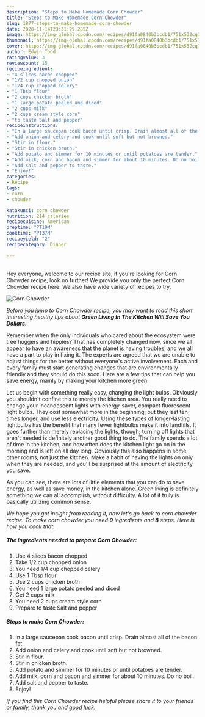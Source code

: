 ```yaml
---
description: "Steps to Make Homemade Corn Chowder"
title: "Steps to Make Homemade Corn Chowder"
slug: 1877-steps-to-make-homemade-corn-chowder
date: 2020-11-14T23:31:29.285Z
image: https://img-global.cpcdn.com/recipes/d91fa0840b3bcdb1/751x532cq70/corn-chowder-recipe-main-photo.jpg
thumbnail: https://img-global.cpcdn.com/recipes/d91fa0840b3bcdb1/751x532cq70/corn-chowder-recipe-main-photo.jpg
cover: https://img-global.cpcdn.com/recipes/d91fa0840b3bcdb1/751x532cq70/corn-chowder-recipe-main-photo.jpg
author: Edwin Todd
ratingvalue: 3
reviewcount: 15
recipeingredient:
- "4 slices bacon chopped"
- "1/2 cup chopped onion"
- "1/4 cup chopped celery"
- "1 Tbsp flour"
- "2 cups chicken broth"
- "1 large potato peeled and diced"
- "2 cups milk"
- "2 cups cream style corn"
- "to taste Salt and pepper"
recipeinstructions:
- "In a large saucepan cook bacon until crisp. Drain almost all of the bacon fat."
- "Add onion and celery and cook until soft but not browned."
- "Stir in flour."
- "Stir in chicken broth."
- "Add potato and simmer for 10 minutes or until potatoes are tender."
- "Add milk, corn and bacon and simmer for about 10 minutes. Do no boil."
- "Add salt and pepper to taste."
- "Enjoy!"
categories:
- Recipe
tags:
- corn
- chowder

katakunci: corn chowder 
nutrition: 214 calories
recipecuisine: American
preptime: "PT19M"
cooktime: "PT37M"
recipeyield: "2"
recipecategory: Dinner

---
```

<br>
Hey everyone, welcome to our recipe site, if you're looking for Corn Chowder recipe, look no further! We provide you only the perfect Corn Chowder recipe here. We also have wide variety of recipes to try.
<br>


![Corn Chowder](https://img-global.cpcdn.com/recipes/d91fa0840b3bcdb1/751x532cq70/corn-chowder-recipe-main-photo.jpg)

<i>Before you jump to Corn Chowder recipe, you may want to read this short interesting healthy tips about 
<strong>Green Living In The Kitchen Will Save You Dollars</strong>.</i>
</br>

Remember when the only individuals who cared about the ecosystem were tree huggers and hippies? That has completely changed now, since we all appear to have an awareness that the planet is having troubles, and we all have a part to play in fixing it. The experts are agreed that we are unable to adjust things for the better without everyone's active involvement. Each and every family must start generating changes that are environmentally friendly and they should do this soon. Here are a few tips that can help you save energy, mainly by making your kitchen more green.

Let us begin with something really easy, changing the light bulbs. Obviously you shouldn't confine this to merely the kitchen area. You really need to change your incandescent lights with energy-saver, compact fluorescent light bulbs. They cost somewhat more in the beginning, but they last ten times longer, and use less electricity. Using these types of longer-lasting lightbulbs has the benefit that many fewer lightbulbs make it into landfills. It goes further than merely replacing the lights, though; turning off lights that aren't needed is definitely another good thing to do. The family spends a lot of time in the kitchen, and how often does the kitchen light go on in the morning and is left on all day long. Obviously this also happens in some other rooms, not just the kitchen. Make a habit of having the lights on only when they are needed, and you'll be surprised at the amount of electricity you save.

As you can see, there are lots of little elements that you can do to save energy, as well as save money, in the kitchen alone. Green living is definitely something we can all accomplish, without difficulty. A lot of it truly is basically utilizing common sense.


<i>We hope you got insight from reading it, now let's go back to corn chowder recipe. To make corn chowder you need <strong>9</strong> ingredients and <strong>8</strong> steps. Here is how you cook that.
</i>

##### The ingredients needed to prepare Corn Chowder:

1. Use 4 slices bacon chopped
1. Take 1/2 cup chopped onion
1. You need 1/4 cup chopped celery
1. Use 1 Tbsp flour
1. Use 2 cups chicken broth
1. You need 1 large potato peeled and diced
1. Get 2 cups milk
1. You need 2 cups cream style corn
1. Prepare to taste Salt and pepper


##### Steps to make Corn Chowder:

1. In a large saucepan cook bacon until crisp. Drain almost all of the bacon fat.
1. Add onion and celery and cook until soft but not browned.
1. Stir in flour.
1. Stir in chicken broth.
1. Add potato and simmer for 10 minutes or until potatoes are tender.
1. Add milk, corn and bacon and simmer for about 10 minutes. Do no boil.
1. Add salt and pepper to taste.
1. Enjoy!


<i>If you find this Corn Chowder recipe helpful please share it to your friends or family, thank you and good luck.</i>
